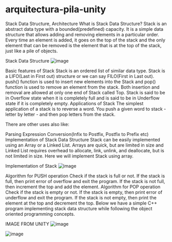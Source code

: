 # arquitectura-pila-unity

Stack Data Structure, Architecture
What is Stack Data Structure?
Stack is an abstract data type with a bounded(predefined) capacity. It is a simple data structure that allows adding and removing elements in a particular order. Every time an element is added, it goes on the top of the stack and the only element that can be removed is the element that is at the top of the stack, just like a pile of objects.

Stack Data Structure
![image](https://user-images.githubusercontent.com/18789513/173171715-41d27b62-ffe7-4721-bee6-383ca9f33a6e.png)

Basic features of Stack
Stack is an ordered list of similar data type.
Stack is a LIFO(Last in First out) structure or we can say FILO(First in Last out).
push() function is used to insert new elements into the Stack and pop() function is used to remove an element from the stack. Both insertion and removal are allowed at only one end of Stack called Top.
Stack is said to be in Overflow state when it is completely full and is said to be in Underflow state if it is completely empty.
Applications of Stack
The simplest application of a stack is to reverse a word. You push a given word to stack - letter by letter - and then pop letters from the stack.

There are other uses also like:

Parsing
Expression Conversion(Infix to Postfix, Postfix to Prefix etc)
Implementation of Stack Data Structure
Stack can be easily implemented using an Array or a Linked List. Arrays are quick, but are limited in size and Linked List requires overhead to allocate, link, unlink, and deallocate, but is not limited in size. Here we will implement Stack using array.

Implementation of Stack
![image](https://user-images.githubusercontent.com/18789513/173171721-fb778b5f-34fd-40f5-a949-74831402e4cb.png)

Algorithm for PUSH operation
Check if the stack is full or not.
If the stack is full, then print error of overflow and exit the program.
If the stack is not full, then increment the top and add the element.
Algorithm for POP operation
Check if the stack is empty or not.
If the stack is empty, then print error of underflow and exit the program.
If the stack is not empty, then print the element at the top and decrement the top.
Below we have a simple C++ program implementing stack data structure while following the object oriented programming concepts.

IMAGE FROM UNITY
![image](https://user-images.githubusercontent.com/18789513/173171563-e3bce2ef-a0ce-42d4-81ff-15d45c878417.png)


![image](https://user-images.githubusercontent.com/18789513/173171553-99c476f4-2215-45ef-824e-de3b48d64152.png)
